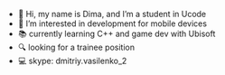 - 👋  Hi, my name is Dima, and I’m a student in Ucode
- 👀  I’m interested in development for mobile devices
-  :books: currently learning C++ and game dev with Ubisoft
- :mag: looking for a trainee position
- :computer: skype: dmitriy.vasilenko_2

<!---
trainee-dev/trainee-dev is a ✨ special ✨ repository because its `README.md` (this file) appears on your GitHub profile.
You can click the Preview link to take a look at your changes.
--->
